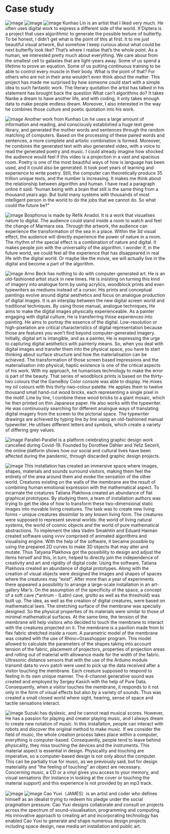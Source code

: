 # Case study

![image](https://github.com/ShidiX-1/Slave-to-the-Algorithm-A1/blob/master/Case%20study/sko/case%20study.jpg)
![image](https://github.com/ShidiX-1/Slave-to-the-Algorithm-A1/blob/master/Case%20study/sko/case%20study2.jpg)
![image](https://github.com/ShidiX-1/Slave-to-the-Algorithm-A1/blob/master/Case%20study/sko/007WjmUely1gjqd5vxxgzg30k00k0q6e.gif)
Kunhao Lin is an artist that I liked very much. He often uses digital work to express a different side of the world. X’Diptera is a project that uses algorithmic to generate the possible texture of butterfly. To be honest, I didn’t get what is the point of this at first. It to me just beautiful visual artwork, But somehow I keep curious about what could be next butterfly look like? That’s where I realise that’s the whole point. As a human, we interested pretty much about everything. We care about from the smallest cell to galaxies that are light-years away. Some of us spend a lifetime to prove an equation. Some of us putting continuous training to be able to control every muscle in their body. What is the point of that? For others who are not in their area wouldn’t even think about the matter. 
This project has made me surprised by how someone could start with a simple idea to such fantastic work. The literary quotation the artist has talked in his statement has brought back the question What can’t algorithms do? It takes Nanke a dream to have another life, and with coding, it only takes enough data to make people endless dream. Moreover, I also interested in the way he combines those culture and poetic quotation into his work.

![image](https://github.com/ShidiX-1/Slave-to-the-Algorithm-A1/blob/master/Case%20study/sko/case%20study3.jpg)
Another work from Kunhao Lin he uses a large amount of information and reading, and consciously established a huge text gene library, and generated the mother words and sentences through the random matching of computers. Based on the processing of these paired words and sentences, a more complete and artistic combination is formed. Moreover, he combines the generated text with also generated video, with a voice to read the generated poetry and music. I could already imagine how shocked the audience would feel if this video is a projection in a vast and spacious room.
Poetry is one of the most beautiful ways of how is language has been used, and it could also be generated. It took poet years of learning and experience to write poetry. Still, the computer can theoretically produce 35 trillion unique texts, and the number is increasing. It makes me think about the relationship between algorithm and human. I have read a paragraph online it said: “human being with a brain that still is the same thing from a thousand years ago. But build many systems with thousands of most intelligent person in the world to do the jobs that we cannot do. So what could the future be?” 

![image](https://github.com/ShidiX-1/Slave-to-the-Algorithm-A1/blob/master/Case%20study/sko/case%20study4.jpg)
Bosphorus is made by Refik Anadol. It is a  work that visualises nature to digital. The audience could stand inside a room to watch and feel the change of Marmara sea. Through the artwork, the audience can experience the transformation of the sea in a place. Within the 3d visual effect, the audience will directly experience the power of nature in a room. The rhythm of the special effect is a combination of nature and digital. It makes people join with the universality of the algorithm. I wonder if, in the future world, we could feel all the experience that has disappeared in real life with the digital world. Or maybe like the movie, we will actually live in the digital and become a part of the algorithm.

![image](https://github.com/ShidiX-1/Slave-to-the-Algorithm-A1/blob/master/Case%20study/sko/case%20study5.jpg)
Arno Beck has nothing to do with computer-generated art. He is an old-fashioned artist stuck in new times. He is insisting on turning this kind of imagery into analogue form by using acrylics, woodblock prints and even typewriters as mediums instead of a cursor.
 His prints and conceptual paintings evolve around digital aesthetics and focus on analogue production of digital images. It is an interplay between the new digital screen world and traditional techniques. By using those manual, analogue techniques, He aims to make the digital images physically experienceable.
As a painter engaging with digital culture, He is transferring those experiences into painting. He aims to portray the essence of the digital. Low-resolution or high-pixelation are critical characteristics of digital representation because those are features you won’t find beyond computer-generated imagery.
Initially, digital art is intangible, and as a painter, He is expressing the urge to capturing digital aesthetics with painterly means. So, when you deal with digital images and transfer them into the physical space, you have to start thinking about surface structure and how the materialisation can be achieved. The transformation of those screen based impressions and the materialisation into physical, haptic existence is one of the critical aspects of his work. With my approach, he humanises technology to make the error is part of the beauty.
That series of woodblock prints is based on the thirty-two colours that the GameBoy Color console was able to display. He mixes my oil colours with this thirty-two-colour palette. He applies them to twelve thousand small hand-cut wood bricks, each representing a single pixel in the motif. Line by line, I combine these wood bricks to a giant mosaic, which he then printed on thin Japanese paper. He also works with the typewriter. He was continuously searching for different analogue ways of translating digital imagery from the screen to the pictorial space. The typewriter drawings are achieved by typing line by line using an old-fashioned manual typewriter. He utilises different letters and symbols, which create a variety of differing grey values.

![image](https://github.com/ShidiX-1/Slave-to-the-Algorithm-A1/blob/master/Case%20study/sko/case%20study6.jpg)
Parallel-Parallel is a platform celebrating graphic design work cancelled during Covid-19.
Founded by Dorothee Dähler and Yeliz Secerli, the online platform shows how our social and cultural lives have been affected during the pandemic, through discarded graphic design projects.

![image](https://github.com/ShidiX-1/Slave-to-the-Algorithm-A1/blob/master/Case%20study/sko/case%20study7.jpg)
This installation has created an immersive space where images, shapes, materials and sounds surround visitors, making them feel the entirety of the area around them and evoke the sensation of the other world.
Creatures existing on the walls of the membrane are the result of combining human emotional expression with the mathematical aspect.
To incarnate the creatures Tatiana Plakhova created an abundance of flat graphical prototypes. By studying them, a team of installation authors was trying to get the idea of how to transform these two-dimensional static images into movable living creatures. The task was to create new living forms – unique creatures dissimilar to any known living form. The creatures were supposed to represent several worlds: the world of living natural systems, the world of cosmic objects and the world of pure mathematical abstractions.
To implement the idea Vadim Smakhtin and Eduard Haiman created software using vvvv comprised of animated algorithms and visualising engine. With the help of the software, it became possible by using the prepared 2D curves to make 3D objects that may alter and mutate. Thus Tatyana Plakhova got the possibility to design and adjust the items herself and this, in turn, helped to directly join the independence of creativity and art and rigidity of digital code. Using the software, Tatiana Plakhova created an abundance of digital prototypes.
Along with the creation of visual objects were designed the images and shapes of spaces where the creatures may “exist”. After more than a year of experiments there appeared a possibility to arrange a large-scale installation in an art-gallery Mar’s. On the assumption of the specificity of the space, a concept of a soft cave (*antrum - (Latin) cave, grotto as well as the threshold) was built up. The idea, as well as the creation of digital creatures, were based on mathematical laws.
The stretching surface of the membrane was specially designed. So the physical properties of its materials were similar to those of minimal mathematical surfaces. At the same time, the tension of the membrane will help visitors who decided to touch the membrane to interact with the creatures projected on it. The membrane is a pavilion made from bi flex fabric stretched inside a room.
A parametric model of the membrane was created with the use of Rhino+Grasshopper program. This model allowed to calculate the parameters of the shapes taking into account tension of the fabric, placement of projectors, properties of projection areas and rolling out of material with allowance made for the width of the fabric.
Ultrasonic distance sensors that with the use of the Arduino module transmit data to vvvv patch were used to pick up the data received after a visitor touching the membrane. Each creature supposed to respond to feeling in its own unique manner.
The 4-channel generative sound was created and employed by Sergey Kasich with the help of Pure Data. Consequently, when a visitor touches the membrane, it responds to it not only in the form of visual effects but also by a variety of sounds.
Thus was created a small closed world where sight, hearing, sense of space and tactile sensations interact.

![image](https://github.com/ShidiX-1/Slave-to-the-Algorithm-A1/blob/master/Case%20study/sko/case%20study8.jpg)
Suzuki has dyslexic, and he cannot read musical scores. However, He has a passion for playing and creator playing music, and I always dream to create new notation of music. In this installation, people can interact with robots and discover the original method to make music.
If we consider the field of music, the whole creation process takes place within a computer, everything is computer-based. Consequently, people tend to leave behind physicality, they miss touching the devices and the instruments.
This material aspect is essential in design. Physicality and touching are imperative, so a computer-based design is not only about the computer. This can be partially true for music, as we previously said, but for design materiality and “the feeling of touching” an object are necessary. Concerning music, a CD or a vinyl gives you access to your memory, and visual sensations (for instance in looking at the cover or touching the material support) and this experience is not provided by an mp3 track.

![image](https://github.com/ShidiX-1/Slave-to-the-Algorithm-A1/blob/master/Case%20study/sko/case%20study9.jpg)
![image](https://github.com/ShidiX-1/Slave-to-the-Algorithm-A1/blob/master/Case%20study/sko/case%20study10.jpg)
Cao Yuxi（JAMES）is an artist and coder who defines himself as an idealist trying to redeem his pledge under the social pragmatism pressure.
Cao Yuxi designs collaborate and consult on projects across the spectrum of sound-visualisation, programming and computing. His innovative approach to creating art and incorporating technology has enabled Cao Yuxi to generate and shape numerous design projects including space design, new media art installation and public art.
